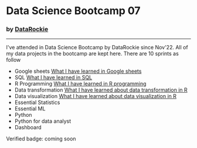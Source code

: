 # Data Science Bootcamp 07
### by [DataRockie](https://www.facebook.com/datarockie/)
---
I've attended in Data Science Bootcamp by DataRockie since Nov'22. All of my data projects in the bootcamp are kept here. There are 10 sprints as follow
- Google sheets
  [What I have learned in Google sheets](https://www.notion.so/pakornlkchs/Sprint-01-Google-sheets-a93a5cdc7470423594f99b179b9ec818?pvs=4)
- SQL
  [What I have learned in SQL](https://www.notion.so/pakornlkchs/Sprint-02-SQL-10e8a69ff4b04e68b0313d3ed7ccc42c?pvs=4)
- R Programming
  [What I have learned in R programming](https://www.notion.so/pakornlkchs/Sprint-03-R-bf46dbd8a8214e5c936fb0318098854f?pvs=4)
- Data transformation
  [What I have learned about data transformation in R](https://www.notion.so/pakornlkchs/Sprint-04-Data-transformation-858d9651f0c94fb48cb15845eedc02c5?pvs=4)
- Data visualization
  [What I have learned about data visualization in R](https://pakornlkchs.notion.site/Sprint-05-Data-visualization-fb7f4d621b3a45edac6cc3b3c9b819c6)
- Essential Statistics
- Essential ML
- Python
- Python for data analyst
- Dashboard

Verified badge: coming soon
